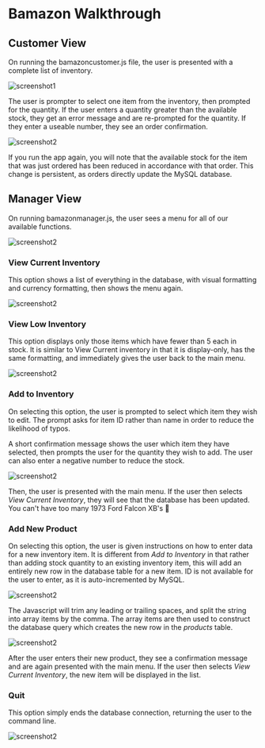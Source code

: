 # Bamazon Walkthrough

## Customer View

On running the bamazoncustomer.js file, the user is presented with a complete list of inventory.

![screenshot1](/screenshots/customerview-01-purchase.PNG)

The user is prompter to select one item from the inventory, then prompted for the quantity.  If the user enters a quantity greater than the available stock, they get an error message and are re-prompted for the quantity.  If they enter a useable number, they see an order confirmation.

![screenshot2](/screenshots/customerview-02-stockchange.PNG)

If you run the app again, you will note that the available stock for the item that was just ordered has been reduced in accordance with that order. This change is persistent, as orders directly update the MySQL database.

## Manager View

On running bamazonmanager.js, the user sees a menu for all of our available functions.

![screenshot2](/screenshots/managerview-01-menu.PNG)

### View Current Inventory

This option shows a list of everything in the database, with visual formatting and currency formatting, then shows the menu again.

![screenshot2](/screenshots/managerview-02-inventoryview.PNG)

### View Low Inventory

This option displays only those items which have fewer than 5 each in stock.  It is similar to View Current inventory in that it is display-only, has the same formatting, and immediately gives the user back to the main menu.

![screenshot2](/screenshots/managerview-03-lowinventoryview.PNG)

### Add to Inventory

On selecting this option, the user is prompted to select which item they wish to edit.  The prompt asks for item ID rather than name in order to reduce the likelihood of typos.

A short confirmation message shows the user which item they have selected, then prompts the user for the quantity they wish to add.  The user can also enter a negative number to reduce the stock.

![screenshot2](/screenshots/managerview-04-addinventory.PNG)

Then, the user is presented with the main menu.  If the user then selects *View Current Inventory*, they will see that the database has been updated. You can't have too many 1973 Ford Falcon XB's :police_car:

### Add New Product

On selecting this option, the user is given instructions on how to enter data for a new inventory item.  It is different from *Add to Inventory* in that rather than adding stock quantity to an existing inventory item, this will add an entirely new row in the database table for a new item.  ID is not available for the user to enter, as it is auto-incremented by MySQL. 

![screenshot2](/screenshots/managerview-05-addnew.PNG)

The Javascript will trim any leading or trailing spaces, and split the string into array items by the comma. The array items are then used to construct the database query which creates the new row in the *products* table.

![screenshot2](/screenshots/managerview-06-addnewdone.PNG)

After the user enters their new product, they see a confirmation message and are again presented with the main menu.  If the user then selects *View Current Inventory*, the new item will be displayed in the list.

### Quit

This option simply ends the database connection, returning the user to the command line.

![screenshot2](/screenshots/managerview-07-quit.PNG)
